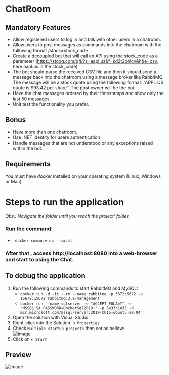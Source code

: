 # ChatRoom

## Mandatory Features
- Allow registered users to log in and talk with other users in a chatroom.
- Allow users to post messages as commands into the chatroom with the following format /stock=stock_code
- Create a decoupled bot that will call an API using the stock_code as a parameter (https://stooq.com/q/l/?s=aapl.us&f=sd2t2ohlcv&h&e=csv, here aapl.us is the stock_code)
- The bot should parse the received CSV file and then it should send a message back into the chatroom using a message broker like RabbitMQ. The message will be a stock quote using the following format: “APPL.US quote is $93.42 per share”. The post owner will be the bot.
- Have the chat messages ordered by their timestamps and show only the last 50 messages.
- Unit test the functionality you prefer.

## Bonus 
- Have more than one chatroom.
- Use .NET identity for users authentication
- Handle messages that are not understood or any exceptions raised within the bot.


## Requirements
You must have *docker* installed on your operating system (Linux, Windows or Mac).  

# Steps to run the application

*Obs.: Navigate the folder until you reach the project' folder.*

### Run the command:
- ` docker-compose up --build` 

### After that , access http://localhost:8080 into a web-browser and start to using the Chat.


## To debug the application

1. Run the following commands to start RabbitMQ and MySQL:  
    - `docker run -d -it --rm --name rabbitmq -p 5672:5672 -p 15672:15672 rabbitmq:3.9-management`  
    - `docker run --name sqlserver -e "ACCEPT_EULA=Y" -e "MSSQL_SA_PASSWORD=DockerSql2019!" -p 5433:1433 -d mcr.microsoft.com/mssql/server:2019-CU15-ubuntu-20.04`
1. Open the solution with Visual Studio  
2. Right-click into the Solution -> `Properties`  
3. Check `Multiple startup projects` then set as bellow:  
![image](https://user-images.githubusercontent.com/68758262/233169233-7a53f754-9ecb-4f6a-921f-1554b221a7e7.png)
4. Click on `► Start`  

## Preview

![image](https://user-images.githubusercontent.com/68758262/233257696-c44b4a11-dcbd-4546-a40e-26e1e4e17a26.png)

